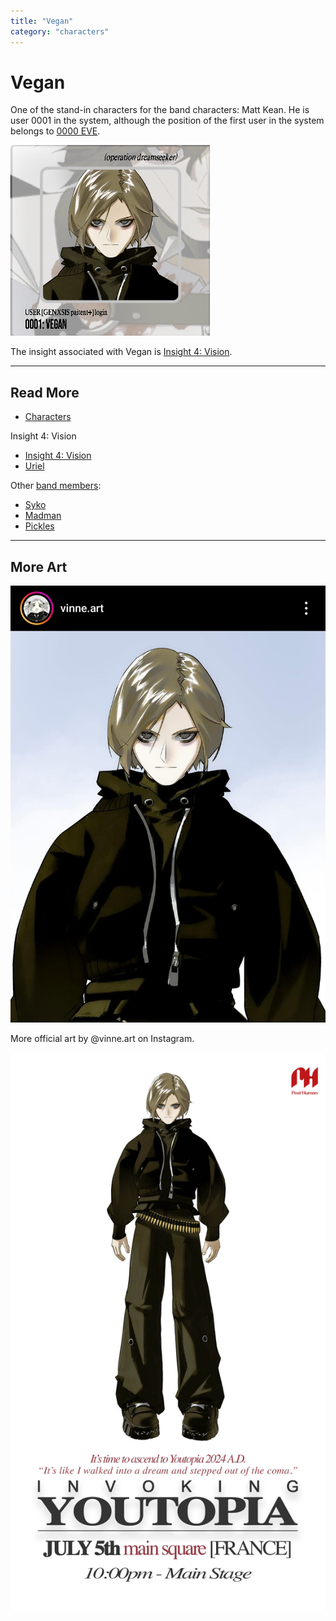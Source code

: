 ```yaml
---
title: "Vegan"
category: "characters"
---
```

# Vegan

One of the stand-in characters for the band characters: Matt Kean. He is user 0001 in the system, 
although the position of the first user in the system belongs to [0000 EVE](eve).

![img.png](../../Resources/characters/vegan/img.png)

The insight associated with Vegan is [Insight 4: Vision](../lore/insight4-vision).

***

## Read More

- [Characters](characters)

Insight 4: Vision

- [Insight 4: Vision](../lore/insight4-vision)
- [Uriel](uriel)

Other [band members](characters#band-members):

- [Syko](syko)
- [Madman](madman)
- [Pickles](pickles)

***

## More Art

![Pickles by vinne.art, original artist](../../Resources/characters/vegan/vegan_art.jpg)

More official art by @vinne.art on Instagram.

![Official tour poster](../../Resources/characters/vegan/poster.jpg)